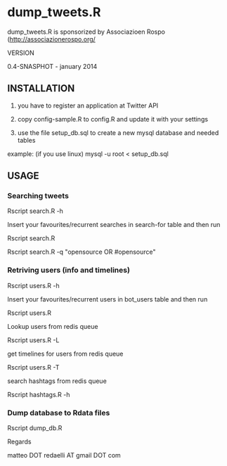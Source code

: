 # dump_tweets.R

dump_tweets.R is sponsorized by Associazioen Rospo (http://associazionerospo.org/

VERSION

0.4-SNASPHOT - january 2014

## INSTALLATION


1) you have to register an application at  Twitter API 

2) copy config-sample.R to config.R and update it with your settings

3) use the file setup_db.sql to create a new mysql database and needed tables

  example: (if you use linux) mysql -u root < setup_db.sql


## USAGE

### Searching tweets

Rscript search.R -h

Insert your favourites/recurrent searches in search-for table and then run

Rscript search.R

Rscript search.R -q "opensource OR #opensource"


### Retriving users (info and timelines)

Rscript users.R -h

Insert your favourites/recurrent users in bot_users table and then run

Rscript users.R

Lookup users from redis queue

Rscript users.R -L 

get timelines for users from redis queue

Rscript users.R -T

search hashtags from redis queue

Rscript hashtags.R -h

### Dump database to Rdata files

Rscript  dump_db.R

Regards

matteo DOT redaelli AT gmail DOT com



